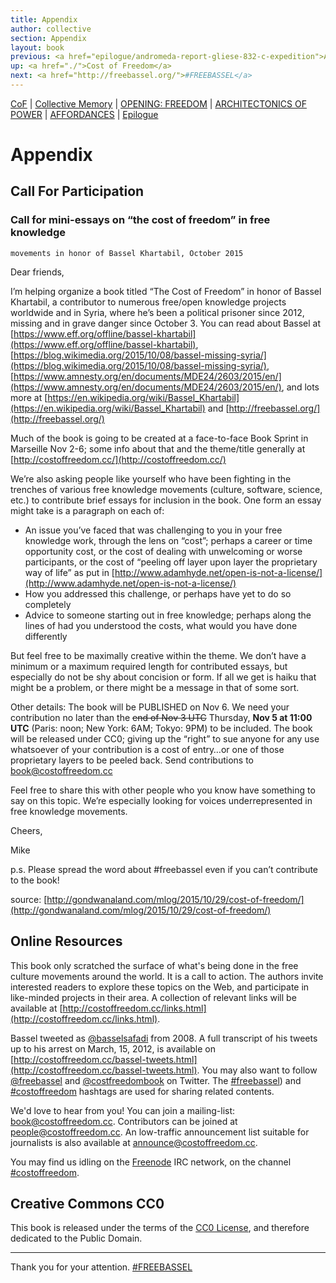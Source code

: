 ```yaml
---
title: Appendix
author: collective
section: Appendix
layout: book
previous: <a href="epilogue/andromeda-report-gliese-832-c-expedition">Andromeda Report</a>
up: <a href="./">Cost of Freedom</a>
next: <a href="http://freebassel.org/">#FREEBASSEL</a>
---
```


[CoF][c0] | [Collective Memory][c1] | [OPENING: FREEDOM][c2] | [ARCHITECTONICS OF POWER][c3] | [AFFORDANCES][c4] | [Epilogue][c5]

[c0]: /book "Cost of Freedom"
[c1]: /book/collective-memory
[c2]: /book/opening:freedom
[c3]: /book/architectonics-of-power
[c4]: /book/affordances
[c5]: /book/epilogue

# Appendix

## Call For Participation

### Call for mini-essays on “the cost of freedom” in free knowledge
    movements in honor of Bassel Khartabil, October 2015

Dear friends,

I’m helping organize a book titled “The Cost of Freedom” in honor of
Bassel Khartabil, a contributor to numerous free/open knowledge
projects worldwide and in Syria, where he’s been a political prisoner
since 2012, missing and in grave danger since October 3. You can read
about Bassel at [https://www.eff.org/offline/bassel-khartabil](https://www.eff.org/offline/bassel-khartabil),
[https://blog.wikimedia.org/2015/10/08/bassel-missing-syria/](https://blog.wikimedia.org/2015/10/08/bassel-missing-syria/),
[https://www.amnesty.org/en/documents/MDE24/2603/2015/en/](https://www.amnesty.org/en/documents/MDE24/2603/2015/en/), and lots more
at [https://en.wikipedia.org/wiki/Bassel_Khartabil](https://en.wikipedia.org/wiki/Bassel_Khartabil) and
[http://freebassel.org/](http://freebassel.org/)

Much of the book is going to be created at a face-to-face Book Sprint
in Marseille Nov 2-6; some info about that and the theme/title
generally at [http://costoffreedom.cc/](http://costoffreedom.cc/)

We’re also asking people like yourself who have been fighting in the
trenches of various free knowledge movements (culture, software,
science, etc.) to contribute brief essays for inclusion in the
book. One form an essay might take is a paragraph on each of:

* An issue you’ve faced that was challenging to you in your free
  knowledge work, through the lens on “cost”; perhaps a career or time
  opportunity cost, or the cost of dealing with unwelcoming or worse
  participants, or the cost of “peeling off layer upon layer the
  proprietary way of life” as put in
  [http://www.adamhyde.net/open-is-not-a-license/](http://www.adamhyde.net/open-is-not-a-license/)
* How you addressed this challenge, or perhaps have yet to do so
  completely
* Advice to someone starting out in free knowledge; perhaps along the
  lines of had you understood the costs, what would you have done
  differently

But feel free to be maximally creative within the theme. We don’t have
a minimum or a maximum required length for contributed essays, but
especially do not be shy about concision or form. If all we get is
haiku that might be a problem, or there might be a message in that of
some sort.

Other details: The book will be PUBLISHED on Nov 6. We need your
contribution no later than the ~~end of Nov 3 UTC~~ Thursday, __Nov 5
at 11:00 UTC__ (Paris: noon; New York: 6AM; Tokyo: 9PM) to be
included. The book will be released under CC0; giving up the “right”
to sue anyone for any use whatsoever of your contribution is a cost of
entry…or one of those proprietary layers to be peeled back. Send
contributions to book@costoffreedom.cc

Feel free to share this with other people who you know have something
to say on this topic. We’re especially looking for voices
underrepresented in free knowledge movements.

Cheers,

Mike

p.s. Please spread the word about #freebassel even if you can’t
contribute to the book!

source: [http://gondwanaland.com/mlog/2015/10/29/cost-of-freedom/](http://gondwanaland.com/mlog/2015/10/29/cost-of-freedom/)

## Online Resources

This book only scratched the surface of what's being done in the free
culture movements around the world. It is a call to action. The
authors invite interested readers to explore these topics on the Web,
and participate in like-minded projects in their area. A collection of
relevant links will be available at
[http://costoffreedom.cc/links.html](http://costoffreedom.cc/links.html).

Bassel tweeted as [@basselsafadi](https://twitter.com/basselsafadi)
from 2008. A full transcript of his tweets up to his arrest on March,
15, 2012, is available on
[http://costoffreedom.cc/bassel-tweets.html](http://costoffreedom.cc/bassel-tweets.html). You
may also want to follow [@freebassel](https://twitter.com/freebassel)
and [@costfreedombook](https://twitter.com/costfreedombook) on
Twitter. The [#freebassel](https://twitter.com/hashtag/freebassel))
and [#costoffreedom](https://twitter.com/hashtag/costoffreedom)
hashtags are used for sharing related contents.

We'd love to hear from you! You can join a mailing-list:
[book@costoffreedom.cc](mailto:book-subscribe@costoffreedom.cc). Contributors
can be joined at
[people@costoffreedom.cc](mailto:people@costoffreedom.cc). An
low-traffic announcement list suitable for journalists is also
available at
[announce@costoffreedom.cc](mailto:cof-announce-subscribe@lists.costoffreedom.cc).

You may find us idling on the
[Freenode](http://freenode.net/using_the_network.shtml) IRC network,
on the channel
[#costoffreedom](ircs://irc.freenode.net:6697/#costoffreedom).

## Creative Commons CC0

This book is released under the terms of the [CC0 License][0], and
therefore dedicated to the Public Domain.

----

Thank you for your attention. [#FREEBASSEL][1]

[0]: http://creativecommons.org/publicdomain/zero/1.0/
[1]: http://freebassel.org/
